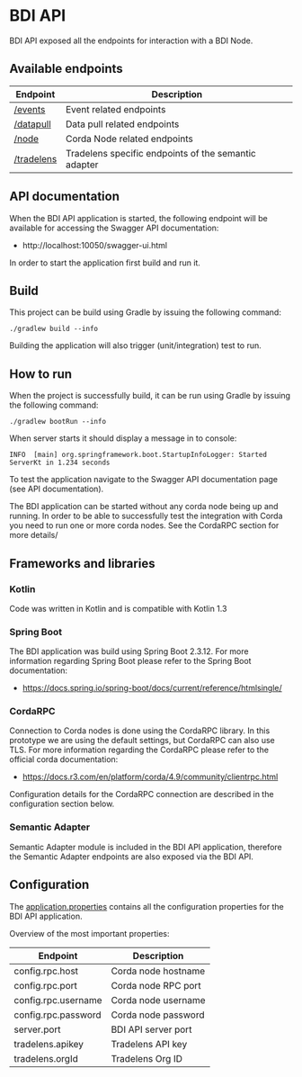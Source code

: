 # BDI API

BDI API exposed all the endpoints for interaction with a BDI Node.

## Available endpoints

| Endpoint                                                                                                             | Description                                          |
|----------------------------------------------------------------------------------------------------------------------|------------------------------------------------------|
| [/events](../api/src/main/kotlin/nl/tno/federated/api/controllers/EventController.kt)                                | Event related endpoints                              | 
| [/datapull](../api/src/main/kotlin/nl/tno/federated/api/controllers/DataPullController.kt)                           | Data pull related endpoints                          |
| [/node](../api/src/main/kotlin/nl/tno/federated/api/controllers/NodeController.kt)                                   | Corda Node related endpoints                         |
| [/tradelens](../semantic-adapter/src/main/kotlin/nl/tno/federated/semantic/adapter/tradelens/TradelensController.kt) | Tradelens specific endpoints of the semantic adapter |

## API documentation

When the BDI API application is started, the following endpoint will be available for accessing the Swagger API documentation:

- http://localhost:10050/swagger-ui.html

In order to start the application first build and run it.

## Build

This project can be build using Gradle by issuing the following command: 

```
./gradlew build --info
```

Building the application will also trigger (unit/integration) test to run.

## How to run

When the project is successfully build, it can be run using Gradle by issuing the following command:

```
./gradlew bootRun --info
```

When server starts it should display a message in to console:

```
INFO  [main] org.springframework.boot.StartupInfoLogger: Started ServerKt in 1.234 seconds
```

To test the application navigate to the Swagger API documentation page (see API documentation). 

The BDI application can be started without any corda node being up and running. 
In order to be able to successfully test the integration with Corda you need to run one or more corda nodes.
See the CordaRPC section for more details/

## Frameworks and libraries
 
### Kotlin

Code was written in Kotlin and is compatible with Kotlin 1.3

### Spring Boot

The BDI application was build using Spring Boot 2.3.12. For more information regarding Spring Boot please refer to the Spring Boot documentation: 

- https://docs.spring.io/spring-boot/docs/current/reference/htmlsingle/

### CordaRPC

Connection to Corda nodes is done using the CordaRPC library. In this prototype we are using the default settings, but CordaRPC can also use TLS. 
For more information regarding the CordaRPC please refer to the official corda documentation:

- https://docs.r3.com/en/platform/corda/4.9/community/clientrpc.html

Configuration details for the CordaRPC connection are described in the configuration section below.

### Semantic Adapter

Semantic Adapter module is included in the BDI API application, therefore the Semantic Adapter endpoints are also exposed via the BDI API.

## Configuration

The [application.properties](../api/src/main/resources/application.properties) contains all the configuration properties for the BDI API application.

Overview of the most important properties:

| Endpoint            | Description         |
|---------------------|---------------------|
| config.rpc.host     | Corda node hostname | 
| config.rpc.port     | Corda node RPC port |
| config.rpc.username | Corda node username |
| config.rpc.password | Corda node password |
| server.port         | BDI API server port |
| tradelens.apikey    | Tradelens API key   |
| tradelens.orgId     | Tradelens Org ID    |
